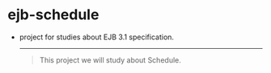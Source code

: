 ejb-schedule
============

* project for studies about EJB 3.1 specification.

     --------------------------------------------
  >  This project we will study about Schedule. 

